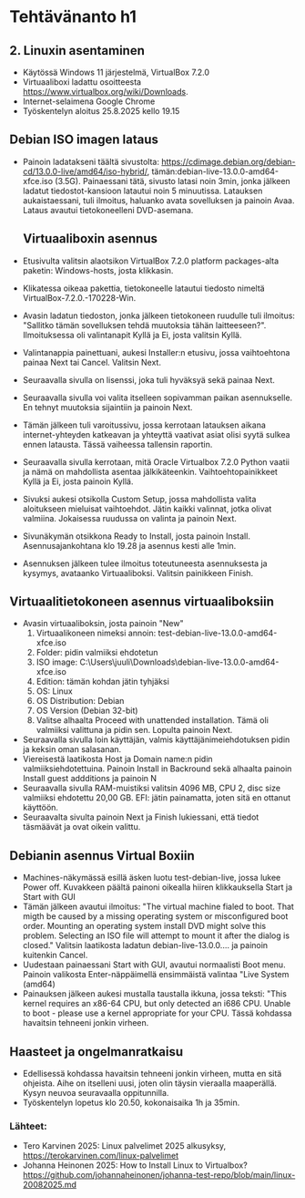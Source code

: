 # Tehtävänanto h1

## 2. Linuxin asentaminen
- Käytössä Windows 11 järjestelmä, VirtualBox 7.2.0
- Virtuaaliboxi ladattu osoitteesta https://www.virtualbox.org/wiki/Downloads.
- Internet-selaimena Google Chrome
- Työskentelyn aloitus 25.8.2025 kello 19.15

## Debian ISO imagen lataus
- Painoin ladatakseni täältä sivustolta: https://cdimage.debian.org/debian-cd/13.0.0-live/amd64/iso-hybrid/, tämän:debian-live-13.0.0-amd64-xfce.iso (3.5G). Painaessani tätä, sivusto latasi noin 3min, jonka jälkeen ladatut tiedostot-kansioon latautui noin 5 minuutissa. Latauksen aukaistaessani, tuli ilmoitus, haluanko avata sovelluksen ja painoin Avaa. Lataus avautui tietokoneelleni DVD-asemana. 

  ## Virtuaaliboxin asennus
- Etusivulta valitsin alaotsikon VirtualBox 7.2.0 platform packages-alta paketin: Windows-hosts, josta klikkasin.
- Klikatessa oikeaa pakettia, tietokoneelle latautui tiedosto nimeltä VirtualBox-7.2.0.-170228-Win.
- Avasin ladatun tiedoston, jonka jälkeen tietokoneen ruudulle tuli ilmoitus: "Sallitko tämän sovelluksen tehdä muutoksia tähän laitteeseen?". Ilmoituksessa oli valintanapit Kyllä ja Ei, josta valitsin Kyllä.
- Valintanappia painettuani, aukesi Installer:n etusivu, jossa vaihtoehtona painaa Next tai Cancel. Valitsin Next. 
- Seuraavalla sivulla on lisenssi, joka tuli hyväksyä sekä painaa Next.
- Seuraavalla sivulla voi valita itselleen sopivamman paikan asennukselle. En tehnyt muutoksia sijaintiin ja painoin Next.
- Tämän jälkeen tuli varoitussivu, jossa kerrotaan latauksen aikana internet-yhteyden katkeavan ja yhteyttä vaativat asiat olisi syytä sulkea ennen latausta. Tässä vaiheessa tallensin raportin. 
- Seuraavalla sivulla kerrotaan, mitä Oracle Virtualbox 7.2.0 Python vaatii ja nämä on mahdollista asentaa jälkikäteenkin. Vaihtoehtopainikkeet Kyllä ja Ei, josta painoin Kyllä.
- Sivuksi aukesi otsikolla Custom Setup, jossa mahdollista valita aloitukseen mieluisat vaihtoehdot. Jätin kaikki valinnat, jotka olivat valmiina. Jokaisessa ruudussa on valinta ja painoin Next.
- Sivunäkymän otsikkona Ready to Install, josta painoin Install. Asennusajankohtana klo 19.28 ja asennus kesti alle 1min.
- Asennuksen jälkeen tulee ilmoitus toteutuneesta asennuksesta ja kysymys, avataanko Virtuaaliboksi. Valitsin painikkeen Finish.

## Virtuaalitietokoneen asennus virtuaaliboksiin
- Avasin virtuaaliboksin, josta painoin "New"
  1. Virtuaalikoneen nimeksi annoin: test-debian-live-13.0.0-amd64-xfce.iso
  2. Folder: pidin valmiiksi ehdotetun
  3. ISO image: C:\Users\juuli\Downloads\debian-live-13.0.0-amd64-xfce.iso
  4. Edition: tämän kohdan jätin tyhjäksi
  5. OS: Linux
  6. OS Distribution: Debian
  7. OS Version (Debian 32-bit)
  8. Valitse alhaalta Proceed with unattended installation. Tämä oli valmiiksi valittuna ja pidin sen. Lopulta painoin Next.
- Seuraavalla sivulla loin käyttäjän, valmis käyttäjänimeiehdotuksen pidin ja keksin oman salasanan.
- Viereisestä laatikosta Host ja Domain name:n pidin valmiiksiehdotettuina. Painoin Install in Backround sekä alhaalta painoin Install guest addditions ja painoin N
- Seuraavalla sivulla RAM-muistiksi valitsin 4096 MB, CPU 2, disc size valmiiksi ehdotettu 20,00 GB. EFI: jätin painamatta, joten sitä en ottanut käyttöön.
- Seuraavalta sivulta painoin Next ja Finish lukiessani, että tiedot täsmäävät ja ovat oikein valittu.

## Debianin asennus Virtual Boxiin
- Machines-näkymässä esillä äsken luotu test-debian-live, jossa lukee Power off. Kuvakkeen päältä painoni oikealla hiiren klikkauksella Start ja Start with GUI
- Tämän jälkeen avautui ilmoitus: "The virtual machine fialed to boot. That migth be caused by a missing operating system or misconfigured boot order. Mounting an operating system install DVD might solve this problem. Selecting an ISO file will attempt to mount it after the dialog is closed." Valitsin laatikosta ladatun debian-live-13.0.0.... ja painoin kuitenkin Cancel.
- Uudestaan painaessani Start with GUI, avautui normaalisti Boot menu. Painoin valikosta Enter-näppäimellä ensimmäistä valintaa "Live System (amd64)
- Painauksen jälkeen aukesi mustalla taustalla ikkuna, jossa teksti: "This kernel requires an x86-64 CPU, but only detected an i686 CPU. Unable to boot - please use a kernel appropriate for your CPU. Tässä kohdassa  havaitsin tehneeni jonkin virheen.

## Haasteet ja ongelmanratkaisu
- Edellisessä kohdassa havaitsin tehneeni jonkin virheen, mutta en sitä ohjeista. Aihe on itselleni uusi, joten olin täysin vieraalla maaperällä. Kysyn neuvoa seuravaalla oppitunnilla. 
- Työskentelyn lopetus klo 20.50, kokonaisaika 1h ja 35min. 

### Lähteet:
- Tero Karvinen 2025: Linux palvelimet 2025 alkusyksy, https://terokarvinen.com/linux-palvelimet
- Johanna Heinonen 2025: How to Install Linux to Virtualbox? https://github.com/johannaheinonen/johanna-test-repo/blob/main/linux-20082025.md
